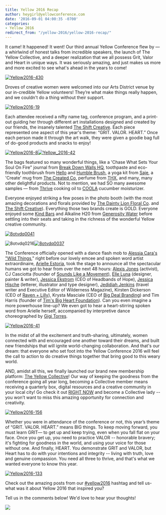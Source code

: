 ```yaml
---
title: Yellow 2016 Recap
author: heygirl@yellowconference.com
date: '2016-09-01 04:00:35 -0700'
categories:
- Yellow 2016
redirect_from: "/yellow-2016/yellow-2016-recap/"
---
```


It came! It happened! It went! Our third annual Yellow Conference flew by — a whirlwind of honest talks from incredible speakers, the launch of The Yellow Collective, and a deeper realization that we all possess Grit, Valor and Heart in unique ways. It was seriously amazing, and just makes us more and more excited to see what's ahead in the years to come!

[![Yellow2016-430](https://s3.amazonaws.com/yellow-files/blog/2016/08/Yellow2016-430.jpg)](https://s3.amazonaws.com/yellow-files/blog/2016/08/Yellow2016-430.jpg)

Droves of creative women were welcomed into our Arts District venue by our in-credible Yellow volunteers! They’re what make things really happen, and we couldn't do a thing without their support.

[![Yellow2016-19](https://s3.amazonaws.com/yellow-files/blog/2016/09/Yellow2016-19.jpg)](https://s3.amazonaws.com/yellow-files/blog/2016/09/Yellow2016-19.jpg)

Each attendee received a nifty name tag, conference program, and a print-out guiding her through different art installations designed and created by our friends, the insanely talented [The Shift Creative](http://theshiftcreative.com/). Each piece represented one aspect of this year's theme: “GRIT. VALOR. HEART.” Once each person made it through the art walk, they were given a goodie bag full of do-good products and snacks to enjoy!

[![Yellow2016-8](https://s3.amazonaws.com/yellow-files/blog/2016/08/Yellow2016-8.jpg)](https://s3.amazonaws.com/yellow-files/blog/2016/08/Yellow2016-8.jpg)[![Yellow_2016-42](https://s3.amazonaws.com/yellow-files/blog/2016/08/Yellow_2016-42.jpg)](https://s3.amazonaws.com/yellow-files/blog/2016/08/Yellow_2016-42.jpg)

The bags featured so many wonderful things, like a 'Chase What Sets Your Soul On Fire" journal from [Break Down Walls HQ](https://www.breakdownwallshq.com/), toothpaste and eco-friendly toothbrush from [Hello](http://www.hello-products.com/) and [Humble Brush](http://www.humblebrush.com/), a yoga kit from [Saje](http://saje.ca/), a 'Create' mug from [The Created Co](http://thecreated.co/), perfume from [THX](https://thx.co/), and many, many other delightful products. Not to mention, we had SO many awesome samples — from [Thrive](http://www.thrivealgae.com/) cooking oil to [COOLA](http://www.coolasuncare.com/?gclid=Cj0KEQjwgJq-BRCFqcLW8_DU9agBEiQAz8Koh2MhEtT6LT8m1DCKQOb5zOWr61FZ_moeH_FBvmWXYhMaAgHA8P8HAQ) cucumber moisturizer.

Everyone enjoyed striking a few poses in the photo booth (with the most amazing decorations and florals provided by [The Dainty Lion Floral Co](http://www.thedaintylion.com/). and [The Shift Creative](http://theshiftcreative.com/)). Everything those two brands create is GOLD. Everyone enjoyed some [Kind Bars](http://www.kindsnacks.com/) and Alkaline H20 from [Generosity Water](http://generositywater.com/) before settling into their seats and taking in the richness of the wonderful Yellow creative community.

[![8otvdq0041](https://s3.amazonaws.com/yellow-files/blog/2016/08/8otvdq0041.jpg)](https://s3.amazonaws.com/yellow-files/blog/2016/08/8otvdq0041.jpg)

![8otvdq0216](https://s3.amazonaws.com/yellow-files/blog/2016/08/8otvdq0216.jpg)[![8otvdq0037](https://s3.amazonaws.com/yellow-files/blog/2016/08/8otvdq0037.jpg)](https://s3.amazonaws.com/yellow-files/blog/2016/08/8otvdq0037.jpg)

The Conference officially opened with a dance flash mob to [Alessia Cara's "Wild Things](https://www.youtube.com/watch?v=De30ET0dQpQ)," right before our lovely emcee and spoken word artist extraordinaire, [Arielle Estoria](http://arielleestoria.com/), took the stage to announce all the spectacular humans we got to hear from over the next 48 hours: [Alexis Jones](http://alexisjones.com/) (activist), CJ Casciotta (founder of [Sounds Like a Movement](http://www.soundslikeamovement.com/)), [Elle Luna](https://www.instagram.com/elleluna/?hl=en) (designer, painter & writer), [Jessica Ekstrom](http://www.jessekstrom.com/) (CEO of Headbands of Hope), [Jessica Hische](http://jessicahische.is/) (letterer, illustrator and type designer), [Jedidiah Jenkins](http://www.jedidiahjenkins.com/) (travel writer and Executive Editor of Wilderness Magazine), Kirsten Dickerson (CEO of [Raven + Lilly](http://www.ravenandlily.com/)), Krysta Masciale (CEO of [Big Deal Branding](http://www.bigdealbranding.com/)) and Tim Harris (founder of [Tim's Big Heart Foundation](https://timsbigheartfoundation.org/)). Can you even imagine a more powerhouse line-up? We even got to hear a heart-stirring spoken word from Arielle herself, accompanied by interpretive dance choreographed by [Gigi Torres](http://establishyourempire.com/).

[![Yellow2016-41](https://s3.amazonaws.com/yellow-files/blog/2016/08/Yellow2016-41.jpg)](https://s3.amazonaws.com/yellow-files/blog/2016/08/Yellow2016-41.jpg)

In the midst of all the excitement and truth-sharing, ultimately, women connected with and encouraged one another toward their dreams, and built new friendships that will ignite world-changing collaboration. And that's our dream: that everyone who set foot into the Yellow Conference 2016 will feel the call to action to do creative things together that bring good to this weary world.

AND, amidst all this, we finally launched our brand new membership platform: [The Yellow Collective](http://yellowcollective.co/)! Our way of keeping the goodness from the conference going all year long, becoming a Collective member means receiving a quarterly box, digital resources and a creative community in your local city! Go check it out [RIGHT NOW](http://yellowcollective.co/) and become a Collective lady -- you won’t want to miss this amazing opportunity for connection and creativity.

[![Yellow2016-156](https://s3.amazonaws.com/yellow-files/blog/2016/08/Yellow2016-156.jpg)](https://s3.amazonaws.com/yellow-files/blog/2016/08/Yellow2016-156.jpg)

Whether you were in attendance of the conference or not, this year’s theme of “GRIT. VALOR. HEART.” means BIG things. To keep moving forward, you must learn GRIT— to get up and keep trying, even when you fall flat on your face. Once you get up, you need to practice VALOR -- honorable bravery; it's fighting for goodness in the world, and using your voice for those without one. And finally, HEART. You demonstrate GRIT and VALOR, but Heart has to do with your intentions and integrity -- living with truth, love and genuine compassion. You need all three to thrive, and that's what we wanted everyone to know this year.

[![Yellow2016-133](https://s3.amazonaws.com/yellow-files/blog/2016/08/Yellow2016-133.jpg)](https://s3.amazonaws.com/yellow-files/blog/2016/08/Yellow2016-133.jpg)

Check out the amazing posts from our [#yellow2016](https://www.instagram.com/explore/tags/yellow2016/) hashtag and tell us- what was it about Yellow 2016 that inspired you?

Tell us in the comments below! We'd love to hear your thoughts!

[![](https://lh3.googleusercontent.com/PLgiNHFRVmFsLP41efysqdUJ9SZ-AcJD3c5aX2chYUhgBTYI52sHFjId--lSB85ZE8liKk_tGGuQ32hJHUmjbw=s0)](https://yellowcollective.leadpages.co/leadbox/14275ef73f72a2%3A17a2246bc746dc/5739407210446848/)
